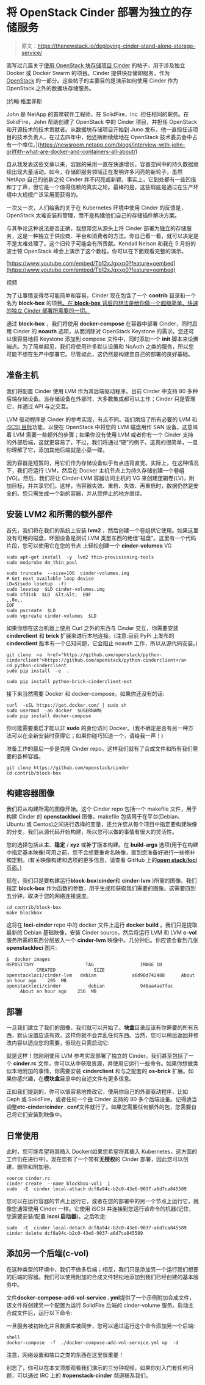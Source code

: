 # 将 OpenStack Cinder 部署为独立的存储服务

> 原文：<https://thenewstack.io/deploying-cinder-stand-alone-storage-service/>

我写过几篇关于[使用 OpenStack 块存储项目 Cinder](http://superuser.openstack.org/articles/how-to-use-openstack-cinder-for-docker/) 的帖子，用于涉及独立 Docker 或 Docker Swarm 的项目。Cinder 提供块存储即服务，作为 [OpenStack](https://www.openstack.org/) 的一部分。这些帖子的主要目的是演示如何使用 Cinder 作为 OpenStack 之外的数据块存储服务。

 [约翰·格里菲斯

John 是 NetApp 的首席软件工程师，在 SolidFire，Inc .担任相同的职务。在 SolidFire，John 帮助创建了 OpenStack 中的 Cinder 项目，并担任 OpenStack 和开源技术的技术贡献者。从数据块存储项目开始到 Juno 发布，他一直担任该项目的技术负责人，在过去四年中，他还断断续续地在 OpenStack 技术委员会中占有一个席位。](https://newsroom.netapp.com/blogs/interview-with-john-griffith-what-are-docker-and-containers-all-about/) 

自从我发表这些文章以来，容器的采用一直在快速增长，容器空间中的持久数据继续出现大量活动。如今，存储即服务领域正在发明许多闪亮的新轮子。虽然 NetApp 自己的创新之轮 Cinder 并不闪亮或新颖，事实上，它到处都有一些凹痕和丁丁声，但它是一个值得信赖的真实之轮。最棒的是，这些瑕疵是通过在生产环境中大规模广泛采用而获得的。

一次又一次，人们给我的关于在 Kubernetes 环境中使用 Cinder 的反馈是，OpenStack 太难安装和管理，而不是构建他们自己的存储插件解决方案。

与其争论这种说法是否正确，我想带您从源头上将 Cinder 部署为独立的存储服务，这是一种独立于供应商、平台和消费者的方法。你自己看一看，就可以决定是不是太难处理了。这个旧轮子可能会有所贡献。Kendall Nelson 和我在 5 月份的波士顿 OpenStack 峰会上演示了这个教程，你可以在下面观看完整的演示。

[https://www.youtube.com/embed/Tb12xJgxxp0?feature=oembed](https://www.youtube.com/embed/Tb12xJgxxp0?feature=oembed)

视频

为了让事情变得尽可能简单和容易，Cinder 现在包含了一个 **contrib** 目录和一个名为 **block-box** 的项目[。在 **block-box** 背后的想法是给你做一个超级简单、快速的独立 Cinder 部署所需要的一切。](https://github.com/openstack/cinder/tree/master/contrib/block-box)

通过 **block-box** ，我们将使用 **docker-compose** 在容器中部署 Cinder，同时启用 Cinder 的 **noauth** 选项，从而消除对 OpenStack Keystone 的需求。您还可以很容易地将 Keystone 添加到 compose 文件中，同时添加一个 **init** 脚本来设置端点。为了简单起见，我们将使用许多默认设置和 NoAuth 之类的服务，所以您可能不想在生产中部署它。尽管如此，这仍然是构建您自己的部署的良好基础。

## 准备主机

我们将配置 Cinder 使用 LVM 作为其后端驱动程序。目前 Cinder 中支持 80 多种后端存储设备。当存储设备在外部时，大多数集成都可以工作；Cinder 只是管理它，并通过 API 与之交互。

LVM 驱动程序是 Cinder 的参考实现，有点不同。我们烘焙了所有必要的 LVM 和 [iSCSI 目标](http://iscsitarget.sourceforge.net/)功能，以便在 OpenStack 中将您的 LVM 磁盘用作 SAN 设备。这意味着 LVM 需要一些额外的步骤；如果你没有使用 LVM 或者你有一个 Cinder 支持的外部后端，这就更容易了。不过，我们将通过“硬”的例子。这真的很简单，一旦你理解了它，添加其他后端就是小菜一碟。

因为容器是短暂的，用它们作为存储设备似乎有点违背直觉。实际上，在这种情况下，我们将运行 LVM，然后在 Docker 主机节点上为持久存储创建一个卷组(VG)。然后，我们将让 Cinder-LVM 容器访问主机的 VG 来创建逻辑卷(LV)，附加目标，并共享它们。这样，当容器失效、重启、失效、再重启时，数据仍然是安全的。您只需生成一个新的容器，并从您停止的地方继续。

## 安装 LVM2 和所需的额外部件

首先，我们将在我们的系统上安装 **lvm2** ，然后创建一个卷组供它使用。如果这里没有可用的磁盘，环回设备是测试 LVM 类型东西的绝佳“磁盘”。这里有一个代码片段，您可以使用它在您的节点
上轻松创建一个 **cinder-volumes** VG

```
sudo apt-get install  -y  lvm2 thin-provisioning-tools
sudo modprobe dm_thin_pool

sudo truncate  --size=10G  cinder-volumes.img
# Get next available loop device
LD=$(sudo losetup  -f)
sudo losetup  $LD cinder-volumes.img
sudo sfdisk  $LD  &lt;&lt;  EOF
,,8e,,
EOF
sudo pvcreate  $LD
sudo vgcreate cinder-volumes  $LD

```

如果你想在这台机器上使用 Curl 之外的东西与 Cinder 交互，你需要安装 **cinderclient** 和 **brick** 扩展来进行本地连接。(注意:目前 PyPi 上发布的 **cinderclient** 版本有一个已知问题，它会阻止 noauth 工作，所以从源代码安装。)

```
git clone  <a  href="https://github.com/openstack/python-cinderclient">https://github.com/openstack/python-cinderclient</a>
cd python-cinderclient
sudo pip install  -e  .

sudo pip install python-brick-cinderclient-ext

```

接下来当然需要 Docker 和 docker-compose。如果你还没有的话:

```
curl  -sSL https://get.docker.com/ | sudo sh
sudo usermod  -aG docker  $USERNAME
sudo pip install docker-compose

```

你可能需要重启才能以非 **sudo** 的身份访问 Docker。(我不确定是否有另一种方法可以在全新安装时获得它；如果你碰巧知道一个，请给我一声！)

准备工作的最后一步是克隆 Cinder repo，这样我们就有了合成文件和所有我们需要的各种容器。

```
git clone https://github.com/openstack/cinder
cd contrib/block-box

```

## 构建容器图像

我们将从构建所需的图像开始。这个 Cinder repo 包括一个 makefile 文件，用于构建 Cinder 的 **openstackloci** 图像。makefile 包括用于在平台(Debian、Ubuntu 或 Centos)之间进行选择的变量，还允许您从每个项目中指定要构建映像的分支。我们从源代码开始构建，所以您可以做的事情有很大的灵活性。

您的选择包括从**主**、**稳定** / **xyz** 或**补丁**版本构建。在 **build-args** 选项(用于在构建中指定基本映像)可用之前，您不会想要重命名映像，直到您准备好进行一些修补和定制。(有关映像构建和选项的更多信息，请查看 GitHub 上的[**open stack**/**loci**页面。)](https://github.com/openstack/loci-cinder)

现在，我们只是要构建运行**block-box**(**cinder**和 **cinder-lvm** )所需的图像。我们指定 **block-box** 作为函数的参数，用于生成和获取我们需要的图像。这需要四到五分钟，取决于您的网络连接速度。

```
cd contrib/block-box
make blockbox

```

这将在 **loci-cinder** repo 中的 docker 文件上运行 **docker build** 。我们只是提取最新的 Debian 基础映像，安装 Cinder source，然后将运行 LVM 和 LVM **c-vol** 服务所需的东西分层放入一个 **cinder-lvm** 映像中。几分钟后。你应该会看到几张 **openstackloci** 图片:

```
$  docker images
REPOSITORY                   TAG                 IMAGE ID             CREATED              SIZE
openstackloci/cinder-lvm   debian             a6d98d742488      About an hour ago    295  MB
openstackloci/cinder          debian             946aa4ae7fac       About an hour ago    256  MB

```

## 部署

一旦我们建立了我们的图像，我们就可以开始了。**块盒**目录应该有你需要的所有东西，默认设置应该有效，这样你就不会弄乱任何东西。当然，您可以稍后返回并修改内容以适应您的需要，但现在只需启动它:

就是这样！您刚刚使用 LVM 参考实现部署了独立的 Cinder。我们甚至包括了一个 **cinder.rc** 文件，你可以从中获取资源，并使用它运行一些命令。如果你想做类似本地附加的事情，你需要安装 **cinderclient** 和与之配套的 **os-brick** 扩展。如果你感兴趣，在**模块盒**目录中的自述文件有更多信息。

正如我们提到的，你可以很容易地修改它，使用你自己的外部驱动程序，比如 Ceph 或 SolidFire，或者任何一个由 Cinder 支持的 80 多个后端设备。记得适当调整**etc-cinder**/**cinder . conf**文件就行了。如果您需要任何额外的包，您需要自己将它们安装到映像中。

## 日常使用

此时，您可能希望将其插入 Docker(如果您希望将其插入 Kubernetes，这方面的工作仍在进行中)。现在您有了一个带有**无授权**的 Cinder 部署，因此您可以创建、删除和附加卷。

```
source cinder.rc
cinder create  --name blockbox-vol1  1
sudo  -E  cinder local-attach dcf8a94c-b2c0-43e6-9037-a6d7ca845589

```

您可以在运行容器的节点上运行它，或者在您的部署中的另一个节点上运行它，就像您通常使用 Cinder 一样。它使用 iSCSI 并连接到您运行该命令的机器(记住，您需要安装/配置 **iscsi 启动器**)。之后吹走:

```
sudo  -E  cinder local-detach dcf8a94c-b2c0-43e6-9037-a6d7ca845589
cinder delete dcf8a94c-b2c0-43e6-9037-a6d7ca845589

```

## 添加另一个后端(c-vol)

在这种类型的环境中，我们不做多后端；相反，我们只是添加另一个运行我们想要的后端的容器。我们可以使用附加的合成文件轻松地添加到我们已经创建的基本服务中。

文件**docker-compose-add-vol-service . yml**提供了一个示例附加合成文件，该文件将创建另一个配置为运行 SolidFire 后端的 cinder-volume 服务。启动主合成文件后，运行以下命令:

一旦服务被初始化并且数据库被同步，您可以通过运行这个命令添加另一个后端:

```
shell
docker-compose  -f  ./docker-compose-add-vol-service.yml up  -d

```

注意，网络设置和端口之类的东西在这里很重要！

别忘了，你可以在本文顶部观看我们演示的三分钟视频，如果你对入门有任何问题，可以通过 IRC 上的 **#openstack-cinder** 频道联系我们。

<svg xmlns:xlink="http://www.w3.org/1999/xlink" viewBox="0 0 68 31" version="1.1"><title>Group</title> <desc>Created with Sketch.</desc></svg>